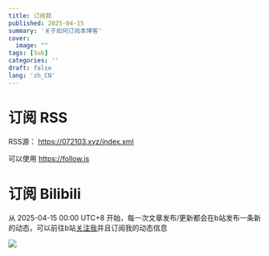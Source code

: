 ```yaml
---
title: 订阅我
published: 2025-04-15
summary: '关于如何订阅本博客'
cover:
  image: ""
tags: [Sub]
categories: ''
draft: false 
lang: 'zh_CN'
---
```


# 订阅 RSS

RSS源： https://072103.xyz/index.xml

可以使用 https://follow.is

# 订阅 Bilibili
从 2025-04-15 00:00 UTC+8 开始，每一次文章发布/更新都会在b站发布一条新的动态，可以前往b站[关注我](https://space.bilibili.com/325903362)并且订阅我的动态信息

![](https://r2.072103.xyz/myblog/img/cbf8da18-7f0b-4c4d-a6f9-07212026c9f2.webp)